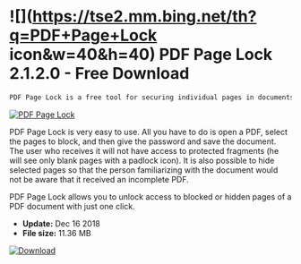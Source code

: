 # ![](https://tse2.mm.bing.net/th?q=PDF+Page+Lock icon&w=40&h=40) PDF Page Lock 2.1.2.0 - Free Download

```sh
PDF Page Lock is a free tool for securing individual pages in documents saved in PDF format.
```
[![PDF Page Lock](https://gallery.dpcdn.pl/imgc/Tools/82471/g_-_420x350_1.5_-_x6a7e2ac9-c1a5-4bdb-b1bc-0708697d06d0.jpg)](https://softexe.net/win/business/other/pdf-page-lock:adef.html)

PDF Page Lock is very easy to use. All you have to do is open a PDF, select the pages to block, and then give the password and save the document. The user who receives it will not have access to protected fragments (he will see only blank pages with a padlock icon). It is also possible to hide selected pages so that the person familiarizing with the document would not be aware that it received an incomplete PDF. 
 
 PDF Page Lock allows you to unlock access to blocked or hidden pages of a PDF document with just one click.


- **Update:** Dec 16 2018
- **File size:** 11.36 MB

[![Download](https://cdn.softexe.net/static/img/download.png)](https://softexe.net/win/business/other/pdf-page-lock:adef.html)

